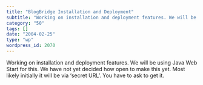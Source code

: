 ```yaml
---
title: "BlogBridge Installation and Deployment"
subtitle: "Working on installation and deployment features. We will be using Java Web Start for this. We have n..."
category: "50"
tags: []
date: "2004-02-25"
type: "wp"
wordpress_id: 2070
---
```

Working on installation and deployment features. We will be using Java Web Start for this. We have not yet decided how open to make this yet. Most likely initially it will be via ‘secret URL’. You have to ask to get it.
